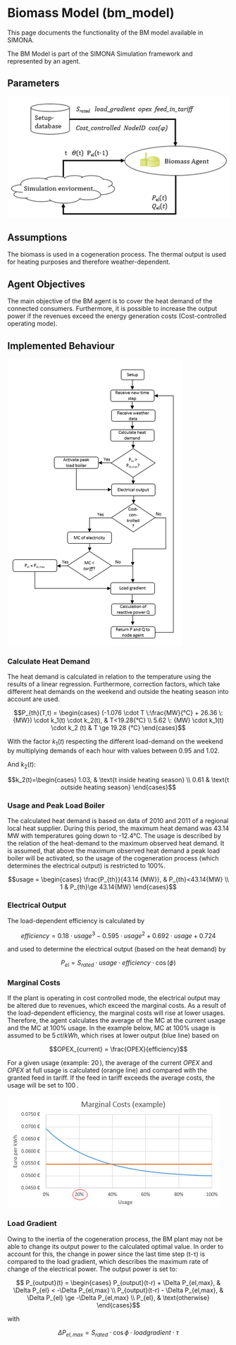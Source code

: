 
# Biomass Model (bm_model)

This page documents the functionality of the BM model available in SIMONA.

The BM Model is part of the SIMONA Simulation framework and represented by an agent.

## Parameters

![](../images/models/bm_model/bm_parameters.png)

## Assumptions
The biomass is used in a cogeneration process. The thermal output is used for heating purposes and therefore weather-dependent.

## Agent Objectives
The main objective of the BM agent is to cover the heat demand of the connected consumers. Furthermore, it is possible to increase the output power if the revenues exceed the energy generation costs (Cost-controlled operating mode).

## Implemented Behaviour

![](../images/models/bm_model/bm_behaviour.png)

### Calculate Heat Demand
The heat demand is calculated in relation to the temperature using the results of a linear regression. Furthermore, correction factors, which take different heat demands on the weekend and outside the heating season into account are used.

$$P_{th}(T,t) = \begin{cases}
(-1.076 \cdot T \:\frac{MW}{°C} + 26.36 \:{MW}) \cdot k_1(t) \cdot k_2(t), & T<19.28{°C} \\
5.62 \: {MW} \cdot k_1(t) \cdot k_2 (t) & T \ge 19.28 {°C}
\end{cases}$$

With the factor $k_1(t)$ respecting the different load-demand on the weekend by multiplying demands of each hour with values between 0.95 and 1.02.

And $k_2(t)$:

$$k_2(t)=\begin{cases}
1.03, & \text{t inside heating season} \\
0.61 & \text{t outside heating season}
\end{cases}$$

### Usage and Peak Load Boiler

The calculated heat demand is based on data of 2010 and 2011 of a regional local heat supplier. During this period, the maximum heat demand was 43.14 MW with temperatures going down to -12.4°C. The usage is described by the relation of the heat-demand to the maximum observed heat demand. It is assumed, that above the maximum observed heat demand a peak load boiler will be activated, so the usage of the cogeneration process (which determines the electrical output) is restricted to 100%.

$$usage = \begin{cases}
\frac{P_{th}}{43.14 {MW}}, & P_{th}<43.14{MW} \\
1 & P_{th}\ge 43.14{MW}
\end{cases}$$

### Electrical Output
The load-dependent efficiency is calculated by

$$efficiency = 0.18 \cdot usage^3  -0.595 \cdot usage^2 +0.692 \cdot usage + 0.724 $$

and used to determine the electrical output (based on the heat demand) by

$$ P_{el} = S_{rated} \cdot usage \cdot efficiency \cdot \cos(\phi) $$


### Marginal Costs
If the plant is operating in cost controlled mode, the electrical output may be altered due to revenues, which exceed the marginal costs. As a result of the load-dependent efficiency, the marginal costs will rise at lower usages. Therefore, the agent calculates the average of the MC at the current usage and the MC at 100% usage. In the example below, MC at 100% usage is assumed to be $5\,ct/kWh$, which rises at lower output (blue line) based on

$$OPEX_{current} = \frac{OPEX}{efficiency}$$

For a given usage (example: $20\,%$), the average of the current $OPEX$ and $OPEX$ at full usage is calculated (orange line) and compared with the granted feed in tariff. If the feed in tariff exceeds the average costs, the usage will be set to $100\,%$.

![](../images/models/bm_model/mc.png)

### Load Gradient
Owing to the inertia of the cogeneration process, the BM plant may not be able to change its output power to the calculated optimal value. In order to account for this, the change in power since the last time step (t-τ) is compared to the load gradient, which describes the maximum rate of change of the electrical power. The output power is set to:

$$ P_{output}(t) = \begin{cases}
P_{output}(t-r) + \Delta P_{el,max}, & \Delta P_{el} < -\Delta P_{el,max} \\
P_{output}(t-r) - \Delta P_{el,max}, & \Delta P_{el} \ge -\Delta P_{el,max} \\
P_{el}, & \text{otherwise}
\end{cases}$$

with

$$
\Delta P_{el,max}=S_{rated} \cdot \cos{\phi} \cdot loadgradient \cdot \tau
$$


